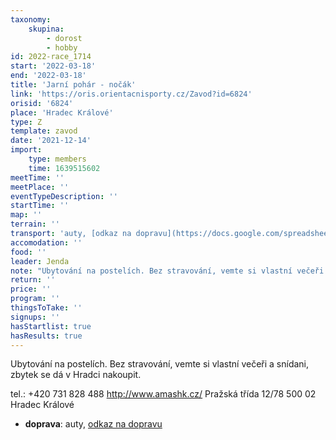 ```yaml
---
taxonomy:
    skupina:
        - dorost
        - hobby
id: 2022-race_1714
start: '2022-03-18'
end: '2022-03-18'
title: 'Jarní pohár - nočák'
link: 'https://oris.orientacnisporty.cz/Zavod?id=6824'
orisid: '6824'
place: 'Hradec Králové'
type: Z
template: zavod
date: '2021-12-14'
import:
    type: members
    time: 1639515602
meetTime: ''
meetPlace: ''
eventTypeDescription: ''
startTime: ''
map: ''
terrain: ''
transport: 'auty, [odkaz na dopravu](https://docs.google.com/spreadsheets/d/13nAnJUMskLVqCIEIaDftTleUtRbcFuc8Phf_JeQNO-E/edit?usp=sharing)'
accomodation: ''
food: ''
leader: Jenda
note: "Ubytování na postelích. Bez stravování, vemte si vlastní večeři a snídani, zbytek se dá v Hradci nakoupit.\r\n\r\n tel.: +420 731 828 488\r\nhttp://www.amashk.cz/\r\nPražská třída 12/78\r\n500 02 Hradec Králové"
return: ''
price: ''
program: ''
thingsToTake: ''
signups: ''
hasStartlist: true
hasResults: true
---
```


Ubytování na postelích. Bez stravování, vemte si vlastní večeři a snídani, zbytek se dá v Hradci nakoupit.

 tel.: +420 731 828 488
http://www.amashk.cz/
Pražská třída 12/78
500 02 Hradec Králové
* **doprava**: auty, [odkaz na dopravu](https://docs.google.com/spreadsheets/d/13nAnJUMskLVqCIEIaDftTleUtRbcFuc8Phf_JeQNO-E/edit?usp=sharing)
